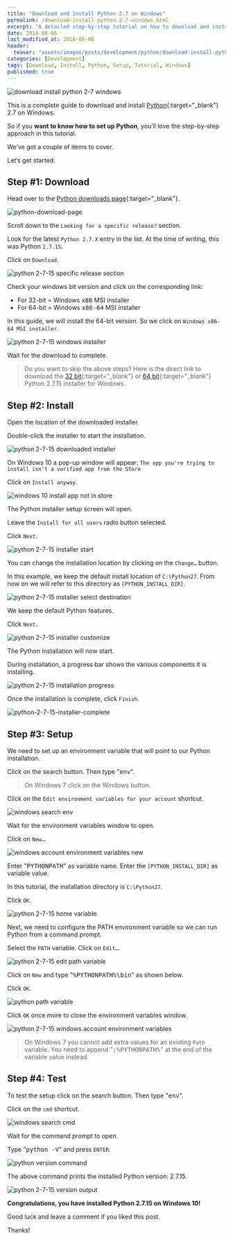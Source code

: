 ```yaml
---
title: "Download and Install Python 2.7 on Windows"
permalink: /download-install-python-2-7-windows.html
excerpt: "A detailed step-by-step tutorial on how to download and install Python 2.7.15 on Windows 10."
date: 2018-08-06
last_modified_at: 2018-08-06
header:
  teaser: "assets/images/posts/development/python/download-install-python-2-7-windows.png"
categories: [Development]
tags: [Download, Install, Python, Setup, Tutorial, Windows]
published: true
---
```


<img src="{{ site.url }}/assets/images/posts/development/python/download-install-python-2-7-windows.png" alt="download install python 2-7 windows" class="align-right title-image">

This is a complete guide to download and install [Python](https://www.python.org){:target="_blank"} 2.7 on Windows.

So if you **want to know how to set up Python**, you’ll love the step-by-step approach in this tutorial.

We’ve got a couple of items to cover.

Let’s get started.

## Step #1: Download

Head over to the [Python downloads page](https://www.python.org/downloads/){:target="_blank"}.

<img src="{{ site.url }}/assets/images/posts/development/python/python-download-page.png" alt="python-download-page">

Scroll down to the `Looking for a specific release?` section.

Look for the latest `Python 2.7.X` entry in the list. At the time of writing, this was Python `2.7.15`.

Click on `Download`.

<img src="{{ site.url }}/assets/images/posts/development/python/python-2-7-15-specific-release-section.png" alt="python 2-7-15 specific release section">

Check your windows bit version and click on the corresponding link:
* For 32-bit = Windows <kbd>x86</kbd> MSI installer
* For 64-bit = Windows <kbd>x86-64</kbd> MSI installer

In this guide, we will install the 64-bit version. So we click on `Windows x86-64 MSI installer`.

<img src="{{ site.url }}/assets/images/posts/development/python/python-2-7-15-windows-installer.png" alt="python 2-7-15 windows installer">

Wait for the download to complete.

> Do you want to skip the above steps? Here is the direct link to download the [32 bit](https://www.python.org/ftp/python/2.7.15/python-2.7.15.msi){:target="_blank"} or [64 bit](https://www.python.org/ftp/python/2.7.15/python-2.7.15.amd64.msi){:target="_blank"} Python 2.7.15 installer for Windows.

## Step #2: Install

Open the location of the downloaded installer.

Double-click the installer to start the installation.

<img src="{{ site.url }}/assets/images/posts/development/python/python-2-7-15-downloaded-installer.png" alt="python 2-7-15 downloaded installer">

On Windows 10 a pop-up window will appear: `The app you're trying to install isn't a verified app from the Store`

Click on `Install anyway`.

<img src="{{ site.url }}/assets/images/posts/windows-10-install-app-not-in-store.png" alt="windows 10 install app not in store">

The Python installer setup screen will open.

Leave the `Install for all users` radio button selected.

Click `Next`.

<img src="{{ site.url }}/assets/images/posts/development/python/python-2-7-15-installer-start.png" alt="python 2-7-15 installer start">

You can change the installation location by clicking on the `Change…` button.

In this example, we keep the default install location of `C:\Python27`. From now on we will refer to this directory as `[PYTHON_INSTALL_DIR]`.

<img src="{{ site.url }}/assets/images/posts/development/python/python-2-7-15-installer-select-destination.png" alt="python 2-7-15 installer select destination">

We keep the default Python features.

Click `Next`.

<img src="{{ site.url }}/assets/images/posts/development/python/python-2-7-15-installer-customize.png" alt="python 2-7-15 installer customize">

The Python installation will now start.

During installation, a progress bar shows the various components it is installing.

<img src="{{ site.url }}/assets/images/posts/development/python/python-2-7-15-installation-progress.png" alt="python 2-7-15 installation progress">

Once the installation is complete, click `Finish`.

<img src="{{ site.url }}/assets/images/posts/development/python/python-2-7-15-installer-complete.png" alt="python-2-7-15-installer-complete">

## Step #3: Setup

We need to set up an environment variable that will point to our Python installation.

Click on the search button. Then type "<kbd>env</kbd>".

> On Windows 7 click on the Windows button.

Click on the `Edit environment variables for your account` shortcut.

<img src="{{ site.url }}/assets/images/posts/development/windows-search-env.png" alt="windows search env">

Wait for the environment variables window to open.

Click on `New…`.

<img src="{{ site.url }}/assets/images/posts/development/windows-account-environment-variables-new.png" alt="windows account environment variables new">

Enter "<kbd>PYTHONPATH</kbd>" as variable name. Enter the `[PYTHON_INSTALL_DIR]` as variable value.

In this tutorial, the installation directory is `C:\Python27`.

Click `OK`.

<img src="{{ site.url }}/assets/images/posts/development/python/python-2-7-15-home-variable.png" alt="python 2-7-15 home variable">

Next, we need to configure the PATH environment variable so we can run Python from a command prompt.

Select the `PATH` variable. Click on `Edit…`.

<img src="{{ site.url }}/assets/images/posts/development/python/python-2-7-15-edit-path-variable.png" alt="python 2-7-15 edit path variable">

Click on `New` and type "<kbd>%PYTHONPATH%\bin</kbd>" as shown below.

Click `OK`.

<img src="{{ site.url }}/assets/images/posts/development/python/python-path-variable.png" alt="python path variable">

Click `OK` once more to close the environment variables window.

<img src="{{ site.url }}/assets/images/posts/development/python/python-2-7-15-windows-account-environment-variables.png" alt="python 2-7-15 windows account environment variables">

> On Windows 7 you cannot add extra values for an existing `Path` variable. You need to append "<kbd>;%PYTHONPATH%</kbd>" at the end of the variable value instead.

## Step #4: Test

To test the setup click on the search button. Then type "<kbd>env</kbd>".

Click on the `cmd` shortcut.

<img src="{{ site.url }}/assets/images/posts/development/windows-search-cmd.png" alt="windows search cmd">

Wait for the command prompt to open.

Type "<kbd>python -V</kbd>" and press `ENTER`.

<img src="{{ site.url }}/assets/images/posts/development/python/python-version-command.png" alt="python version command">

The above command prints the installed Python version: 2.7.15.

<img src="{{ site.url }}/assets/images/posts/development/python/python-2-7-15-version-output.png" alt="python 2-7-15 version output">

**Congratulations, you have installed Python 2.7.15 on Windows 10!**

Good luck and leave a comment if you liked this post.

Thanks!
